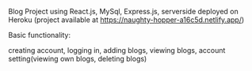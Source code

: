 Blog Project using React.js, MySql, Express.js, serverside deployed on Heroku (project available at https://naughty-hopper-a16c5d.netlify.app/)

Basic functionality:

creating account, 
logging in, 
adding blogs, 
viewing blogs, 
account setting(viewing own blogs, deleting blogs)
